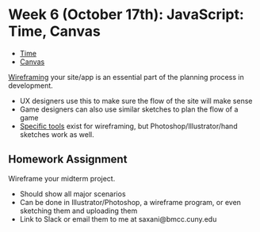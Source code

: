 
<h1>Week 6 (October 17th): JavaScript: Time, Canvas</h1>
<ul>
<li><a href="http://shaunaxani.com/cuny/mmp310/week6/time.html">Time</a></li>
<li><a href="http://shaunaxani.com/cuny/mmp310/week6/canvas.html">Canvas</a></li>

</ul>

<a href="https://en.wikipedia.org/wiki/Website_wireframe">Wireframing</a> your site/app is an essential part of the planning process in development. 
<ul>
<li>UX designers use this to make sure the flow of the site will make sense</li>
<li>Game designers can also use similar sketches to plan the flow of a game</li>
<li><a href="http://mashable.com/2013/04/02/wireframing-tools-mobile/">Specific tools</a> exist for wireframing, but Photoshop/Illustrator/hand sketches work as well.</li>
</ul>

<h2>Homework Assignment</h2>
Wireframe your midterm project.
<ul>
<li>Should show all major scenarios</li>
<li>Can be done in Illustrator/Photoshop, a wireframe program, or even sketching them and uploading them</li>
<li>Link to Slack or email them to me at saxani@bmcc.cuny.edu </li>
</ul>


